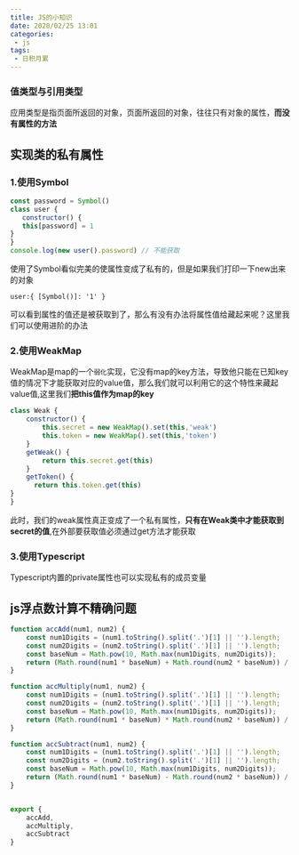 ```yaml
---
title: JS的小知识
date: 2020/02/25 13:01
categories: 
 - js
tags: 
 - 日积月累
---
```


### 值类型与引用类型

应用类型是指页面所返回的对象，页面所返回的对象，往往只有对象的属性，**而没有属性的方法**

## 实现类的私有属性

### 1.使用Symbol
````javascript
const password = Symbol()
class user {
   constructor() {
   this[password] = 1
}
}
console.log(new user().password) // 不能获取
````
使用了Symbol看似完美的使属性变成了私有的，但是如果我们打印一下new出来的对象

`user:{ [Symbol()]: '1' }`

可以看到属性的值还是被获取到了，那么有没有办法将属性值给藏起来呢？这里我们可以使用进阶的办法

### 2.使用WeakMap

WeakMap是map的一个`弱化`实现，它没有map的key方法，导致他只能在已知key值的情况下才能获取对应的value值，那么我们就可以利用它的这个特性来藏起value值,这里我们**把this值作为map的key**

```javascript
class Weak {
    constructor() {
        this.secret = new WeakMap().set(this,'weak')
        this.token = new WeakMap().set(this,'token')
    }
    getWeak() {
        return this.secret.get(this)
    }
    getToken() {
      return this.token.get(this)    
}
}
```

此时，我们的weak属性真正变成了一个私有属性，**只有在Weak类中才能获取到secret的值**,在外部要获取值必须通过get方法才能获取

### 3.使用Typescript

Typescript内置的private属性也可以实现私有的成员变量

## js浮点数计算不精确问题

```javascript
function accAdd(num1, num2) {
    const num1Digits = (num1.toString().split('.')[1] || '').length;
    const num2Digits = (num2.toString().split('.')[1] || '').length;
    const baseNum = Math.pow(10, Math.max(num1Digits, num2Digits));
    return (Math.round(num1 * baseNum) + Math.round(num2 * baseNum)) / baseNum;
}

function accMultiply(num1, num2) {
    const num1Digits = (num1.toString().split('.')[1] || '').length;
    const num2Digits = (num2.toString().split('.')[1] || '').length;
    const baseNum = Math.pow(10, Math.max(num1Digits, num2Digits));
    return (Math.round(num1 * baseNum) * Math.round(num2 * baseNum)) / baseNum / baseNum;
}

function accSubtract(num1, num2) {
    const num1Digits = (num1.toString().split('.')[1] || '').length;
    const num2Digits = (num2.toString().split('.')[1] || '').length;
    const baseNum = Math.pow(10, Math.max(num1Digits, num2Digits));
    return (Math.round(num1 * baseNum) - Math.round(num2 * baseNum)) / baseNum;
}


export {
    accAdd,
    accMultiply,
    accSubtract
}
```



